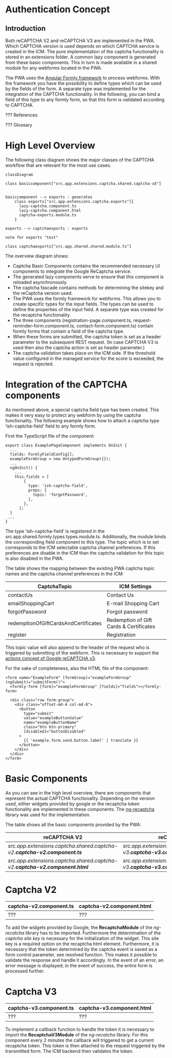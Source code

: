 <!--
kb_concepts
kb_pwa
kb_everyone
kb_sync_latest_only
-->

# Authentication Concept

## Introduction

Both reCAPTCHA V2 and reCAPTCHA V3 are implemented in the PWA. Which CAPTCHA version is used depends on which CAPTCHA service is created in the ICM. The pure implementation of the captcha functionality is stored in an extensions folder. A common lazy component is generated from these basic components. This in turn is made available in a shared module for any webforms located in the PWA.

The PWA uses the [Angular Formly framework](https://formly.dev/docs/guide/getting-started) to process webforms. With the framework you have the possibility to define types which can be used by the fields of the form. A separate type was implemented for the integration of the CAPTCHA functionality. In the following, you can bind a field of this type to any formly form, so that this form is validated according to CAPTCHA.

??? References

??? Glossary

# High Level Overview

The following class diagram shows the major classes of the CAPTCHA workflow that are relevant for the most use cases.

```mermaid
classDiagram

class basiccomponent["src.app.extensions.captcha.shared.captcha-vX"]


basiccomponent --> exports : generates
    class exports["src.app.extensions.captcha.exports"]{
      lazy-captcha.component.ts
      lazy-captcha.component.html
      captcha-exports.module.ts
    }

exports --> captchaexports : exports

note for exports "test"

class captchaexports["src.app.shared.shared.module.ts"]
```

The overview diagram shows:

- Captcha Basic Components contains the recommended necessary UI components to integrate the Google ReCaptcha service.
- The generated lazy components serve to ensure that this component is reloaded asynchronously.
- The captcha fascade contains methods for determining the sitekey and the reCaptcha version used.
- The PWA uses the formly framework for webforms. This allows you to create specific types for the input fields. The types can be used to define the properties of the input field. A separate type was created for the recaptcha functionality.
- The three components (registration-page.component.ts, request-reminder-form.component.ts, contact-form.component.ts) contain formly forms that contain a field of the captcha type.
- When these forms are submitted, the captcha token is set as a header parameter to the subsequent REST request. (In case CAPTCHA V3 is used then also the captcha action is set as header parameter.)
- The captcha validation takes place on the ICM side. If the threshold value configured in the managed service for the score is exceeded, the request is rejected.

# Integration of the CAPTCHA components

As mentioned above, a special captcha field type has been created. This makes it very easy to protect any webform by using the captcha functionality. The following example shows how to attach a captcha type ‘ish-captcha-field’ field to any formly form.

First the TypeScript file of the component:

```
export class ExamplePageComponent implements OnInit {
  ...
  fields: FormlyFieldConfig[];
  exampleFormGroup = new UntypedFormGroup({});
  ...
  ngOnInit() {
    ...
    this.fields = [
        {
          type: 'ish-captcha-field',
          props: {
            topic: 'forgotPassword',
          },
        },
      ];
  }
 ...
}
```

The type ‘ish-captcha-field’ is registered in the src.app.shared.formly.types.types.module.ts. Additionally, the module binds the corresponding field component to this type. The topic which is to set corresponds to the ICM selectable captcha channel preferences. If this preferences are disable in the ICM than the captcha validation for this topic is also disabled in the PWA.

The table shows the mapping between the existing PWA captcha topic names and the captcha channel preferences in the ICM:

| **CaptchaTopic**                     | **ICM Settings**                        |
| ------------------------------------ | --------------------------------------- |
| contactUs                            | Contact Us                              |
| emailShoppingCart                    | E-mail Shopping Cart                    |
| forgotPassword                       | Forgot password                         |
| redemptionOfGiftCardsAndCertificates | Redemption of Gift Cards & Certificates |
| register                             | Registration                            |

This topic value will also append to the header of the request who is triggered by submitting of the webform. This is necessary to support the [actions concept of Google reCAPTCHA v3](https://developers.google.com/recaptcha/docs/v3#actions).

For the sake of completeness, also the HTML file of the component:

```
<form name="ExampleForm" [formGroup]="exampleFormGroup" (ngSubmit)="submitForm()">
  <formly-form [form]="exampleFormGroup" [fields]="fields"></formly-form>

  <div class="row form-group">
    <div class="offset-md-4 col-md-8">
      <button
        type="submit"
        value="exampleButtonValue"
        name="exampleButtonName"
        class="btn btn-primary"
        [disabled]="buttonDisabled"
      >
        {{ 'example.form.send.button.label' | translate }}
      </button>
    </div>
  </div>
</form>
```

# Basic Components

As you can see in the high level overview, there are components that represent the actual CAPTCHA functionality. Depending on the version used, either widgets provided by google or the recaptcha token functionality are implemented in these components. The [ng-recaptcha](https://github.com/DethAriel/ng-recaptcha) library was used for the implementation.

The table shows all the basic components provided by the PWA:

| **reCAPTCHA V2**                                                             | **reCAPTCHA V3**                                                             |
| ---------------------------------------------------------------------------- | ---------------------------------------------------------------------------- |
| _src.app.extensions.captcha.shared.captcha-v2.**captcha-v2.component.ts**_   | _src.app.extensions.captcha.shared.captcha-v3.**captcha-v3.component.ts**_   |
| _src.app.extensions.captcha.shared.captcha-v2.**captcha-v2.component.html**_ | _src.app.extensions.captcha.shared.captcha-v3.**captcha-v3.component.html**_ |

# Captcha V2

| **captcha-v2.component.ts** | **captcha-v2.component.html** |
| --------------------------- | ----------------------------- |
| ???                         | ???                           |

To add the widgets provided by Google, the **RecaptchaModule** of the _ng-recatcha_ library has to be imported. Furthermore the determination of the _captcha site key_ is necessary for the initialization of the widget. This site key is a required option on the recaptcha html element. Furthermore, it is necessary that the token determined by the captcha event is saved as a form control parameter, see resolved function. This makes it possible to validate the response and handle it accordingly. In the event of an error, an error message is displayed; in the event of success, the entire form is processed further.

# Captcha V3

| **captcha-v3.component.ts** | **captcha-v3.component.html** |
| --------------------------- | ----------------------------- |
| ???                         | ???                           |

To implement a callback function to handle the token it is necessary to import the **RecaptchaV3Module** of the _ng-recatcha_ library. For this component every 2 minutes the callback will triggered to get a current recaptcha token. This token is then attached to the request triggered by the transmitted form. The ICM backend then validates the token.
